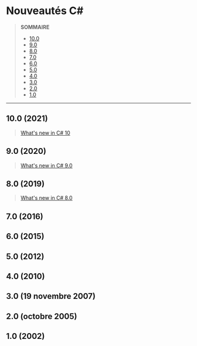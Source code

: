 # Nouveautés C#

> **SOMMAIRE**
> + [10.0](#10-2021)
> + [9.0](#9-2020)
> + [8.0](#8-2019)
> + [7.0](#7-2016)
> + [6.0](#6-2015)
> + [5.0](#5-2012)
> + [4.0](#4-2010)
> + [3.0](#3-19-novembre-2007)
> + [2.0](#2-octobre-2005)
> + [1.0](#1-2002)

---

## 10.0 (2021)

> [What's new in C# 10](https://docs.microsoft.com/en-us/dotnet/csharp/whats-new/csharp-10)

## 9.0 (2020)

> [What's new in C# 9.0](https://docs.microsoft.com/en-us/dotnet/csharp/whats-new/csharp-9)

## 8.0 (2019)

> [What's new in C# 8.0](https://docs.microsoft.com/en-us/dotnet/csharp/whats-new/csharp-8)

## 7.0 (2016)

## 6.0 (2015)

## 5.0 (2012)

## 4.0 (2010)

## 3.0 (19 novembre 2007)

## 2.0 (octobre 2005)

## 1.0 (2002)
